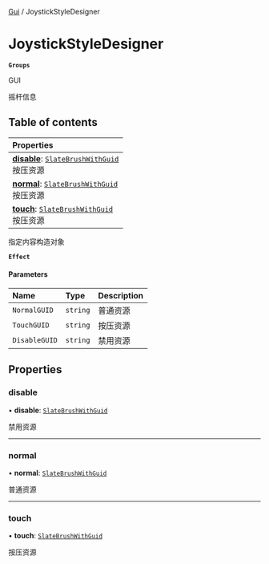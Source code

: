 [Gui](../groups/Gui.Gui.md) / JoystickStyleDesigner

# JoystickStyleDesigner <Badge type="tip" text="Class" /> <Score text="JoystickStyleDesigner" />

**`Groups`**

GUI

摇杆信息

## Table of contents

| Properties |
| :-----|
| **[disable](UI.JoystickStyleDesigner.md#disable)**: [`SlateBrushWithGuid`](UI.SlateBrushWithGuid.md) <br> 按压资源|
| **[normal](UI.JoystickStyleDesigner.md#normal)**: [`SlateBrushWithGuid`](UI.SlateBrushWithGuid.md) <br> 按压资源|
| **[touch](UI.JoystickStyleDesigner.md#touch)**: [`SlateBrushWithGuid`](UI.SlateBrushWithGuid.md) <br> 按压资源|

指定内容构造对象

**`Effect`**


#### Parameters

| Name | Type | Description |
| :------ | :------ | :------ |
| `NormalGUID` | `string` | 普通资源 |
| `TouchGUID` | `string` | 按压资源 |
| `DisableGUID` | `string` | 禁用资源 |

## Properties

### disable <Score text="disable" /> 

• **disable**: [`SlateBrushWithGuid`](UI.SlateBrushWithGuid.md)

禁用资源

___

### normal <Score text="normal" /> 

• **normal**: [`SlateBrushWithGuid`](UI.SlateBrushWithGuid.md)

普通资源

___

### touch <Score text="touch" /> 

• **touch**: [`SlateBrushWithGuid`](UI.SlateBrushWithGuid.md)

按压资源

